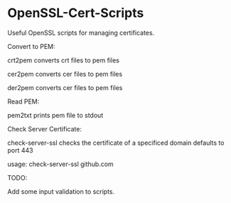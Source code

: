 # OpenSSL-Cert-Scripts
Useful OpenSSL scripts for managing certificates. 

Convert to PEM:

crt2pem converts crt files to pem files

cer2pem converts cer files to pem files

der2pem converts cer files to pem files

Read PEM:

pem2txt prints pem file to stdout

Check Server Certificate:

check-server-ssl checks the certificate of a specificed domain defaults to port 443

usage: check-server-ssl github.com


TODO:

Add some input validation to scripts.



